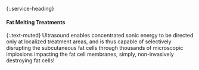 ---
---
{:.service-heading}
#### Fat Melting Treatments

{:.text-muted}
Ultrasound enables concentrated sonic energy to be directed only at localized treatment areas, and is thus capable of selectively disrupting the subcutaneous fat cells through thousands of microscopic implosions impacting the fat cell membranes, simply, non-invasively destroying fat cells!
